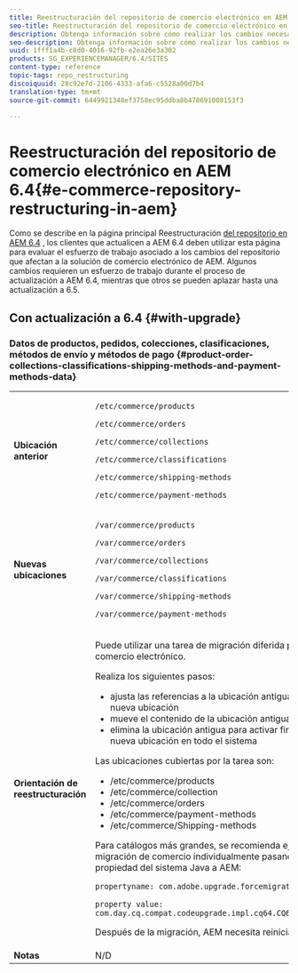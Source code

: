 ```yaml
---
title: Reestructuración del repositorio de comercio electrónico en AEM 6.4
seo-title: Reestructuración del repositorio de comercio electrónico en AEM 6.4
description: Obtenga información sobre cómo realizar los cambios necesarios para migrar a la nueva estructura de repositorios en AEM 6.4 for E-Commerce.
seo-description: Obtenga información sobre cómo realizar los cambios necesarios para migrar a la nueva estructura de repositorios en AEM 6.4 for E-Commerce.
uuid: 1fff1a4b-c8d0-4016-92fb-e2ea26e3a302
products: SG_EXPERIENCEMANAGER/6.4/SITES
content-type: reference
topic-tags: repo_restructuring
discoiquuid: 28c92e7d-2106-4333-afa6-c5528a00d7b4
translation-type: tm+mt
source-git-commit: 6449921348ef3758ec95ddba8b478691008153f3

---
```



# Reestructuración del repositorio de comercio electrónico en AEM 6.4{#e-commerce-repository-restructuring-in-aem}

Como se describe en la página principal Reestructuración [del repositorio en AEM 6.4](/help/sites-deploying/repository-restructuring.md) , los clientes que actualicen a AEM 6.4 deben utilizar esta página para evaluar el esfuerzo de trabajo asociado a los cambios del repositorio que afectan a la solución de comercio electrónico de AEM. Algunos cambios requieren un esfuerzo de trabajo durante el proceso de actualización a AEM 6.4, mientras que otros se pueden aplazar hasta una actualización a 6.5.

## Con actualización a 6.4 {#with-upgrade}

### Datos de productos, pedidos, colecciones, clasificaciones, métodos de envío y métodos de pago {#product-order-collections-classifications-shipping-methods-and-payment-methods-data}

<table> 
 <tbody>
  <tr>
   <td><strong>Ubicación anterior</strong></td> 
   <td><p><code>/etc/commerce/products</code></p> <p><code>/etc/commerce/orders</code></p> <p><code>/etc/commerce/collections</code></p> <p><code>/etc/commerce/classifications</code></p> <p><code>/etc/commerce/shipping-methods</code></p> <p><code>/etc/commerce/payment-methods</code></p> </td> 
  </tr>
  <tr>
   <td><strong>Nuevas ubicaciones</strong></td> 
   <td><p><code>/var/commerce/products</code></p> <p><code>/var/commerce/orders</code></p> <p><code>/var/commerce/collections</code></p> <p><code>/var/commerce/classifications</code></p> <p><code>/var/commerce/shipping-methods</code></p> <p><code>/var/commerce/payment-methods</code></p> </td> 
  </tr>
  <tr>
   <td><strong>Orientación de reestructuración</strong></td> 
   <td><p>Puede utilizar una tarea de migración <a href="/help/sites-deploying/lazy-content-migration.md" target="_blank"></a> diferida para migrar datos de comercio electrónico.</p> <p>Realiza los siguientes pasos:</p> 
    <ul> 
     <li>ajusta las referencias a la ubicación antigua para que apunten a la nueva ubicación</li> 
     <li>mueve el contenido de la ubicación antigua a la nueva ubicación</li> 
     <li>elimina la ubicación antigua para activar finalmente el uso de la nueva ubicación en todo el sistema</li> 
    </ul> <p>Las ubicaciones cubiertas por la tarea son:</p> 
    <ul> 
     <li>/etc/commerce/products</li> 
     <li>/etc/commerce/collection<br /> </li> 
     <li>/etc/commerce/orders<br /> </li> 
     <li>/etc/commerce/payment-methods<br /> </li> 
     <li>/etc/commerce/Shipping-methods<br /> </li> 
    </ul> <p>Para catálogos más grandes, se recomienda ejecutar la tarea de migración de comercio individualmente pasando la siguiente propiedad del sistema Java a AEM:</p> <p><code>propertyname: com.adobe.upgrade.forcemigration</code></p> <p><code>property value: com.day.cq.compat.codeupgrade.impl.cq64.CQ64CommerceMigrationTask</code></p> <p>Después de la migración, AEM necesita reiniciarse.</p> </td> 
  </tr>
  <tr>
   <td><strong>Notas</strong></td> 
   <td>N/D<br /> </td> 
  </tr>
 </tbody>
</table>

